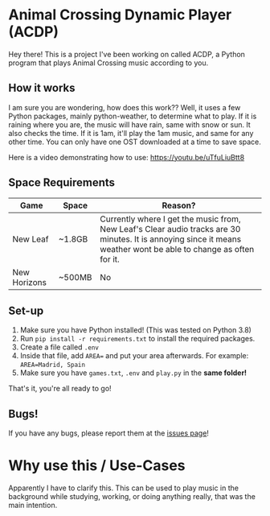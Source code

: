# Animal Crossing Dynamic Player (ACDP)
Hey there! This is a project I've been working on called ACDP, a Python program that plays Animal Crossing music according to you.
## How it works
I am sure you are wondering, how does this work??
Well, it uses a few Python packages, mainly python-weather, to determine what to play.
If it is raining where you are, the music will have rain, same with snow or sun. It also checks the time. If it is 1am, it'll play the 1am music, and same for any other time.
You can only have one OST downloaded at a time to save space.

Here is a video demonstrating how to use: https://youtu.be/uTfuLiuBtt8
## Space Requirements
| Game         | Space  | Reason? |
| ------------ | ------ | ------- |
| New Leaf     | ~1.8GB | Currently where I get the music from, New Leaf's Clear audio tracks are 30 minutes. It is annoying since it means weather wont be able to change as often for it. |
| New Horizons | ~500MB | No |
## Set-up
1. Make sure you have Python installed! (This was tested on Python 3.8)
2. Run `pip install -r requirements.txt` to install the required packages.
3. Create a file called `.env`
4. Inside that file, add `AREA=` and put your area afterwards.
For example: `AREA=Madrid, Spain`
5. Make sure you have `games.txt`, `.env` and `play.py` in the **same folder!**

That's it, you're all ready to go!
## Bugs!
If you have any bugs, please report them at the [issues page](https://github.com/scor57/ACDP/issues)!
# Why use this / Use-Cases
Apparently I have to clarify this. This can be used to play music in the background while studying, working, or doing anything really, that was the main intention.